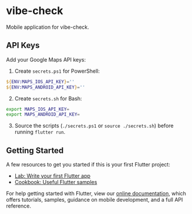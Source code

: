 # vibe-check #

Mobile application for vibe-check.

## API Keys ##

Add your Google Maps API keys:

1. Create `secrets.ps1` for PowerShell:
```powershell
${ENV:MAPS_IOS_API_KEY}=''
${ENV:MAPS_ANDROID_API_KEY}=''
```

2. Create `secrets.sh` for Bash:
```bash
export MAPS_IOS_API_KEY=
export MAPS_ANDROID_API_KEY=
```

3. Source the scripts (`./secrets.ps1` or `source ./secrets.sh`) before running `flutter run`.


## Getting Started ##

A few resources to get you started if this is your first Flutter project:

- [Lab: Write your first Flutter app](https://flutter.dev/docs/get-started/codelab)
- [Cookbook: Useful Flutter samples](https://flutter.dev/docs/cookbook)

For help getting started with Flutter, view our
[online documentation](https://flutter.dev/docs), which offers tutorials,
samples, guidance on mobile development, and a full API reference.
